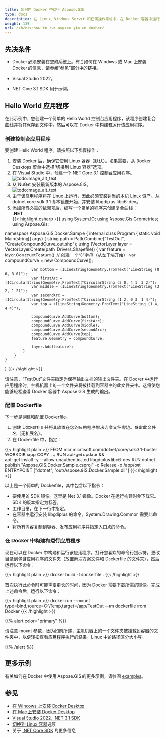 ```yaml
---
title: 如何在 Docker 中运行 Aspose.GIS
type: docs
description: 在 Linux、Windows Server 和任何操作系统中，在 Docker 容器中运行 Aspose.GIS。
weight: 139
url: /zh/net/how-to-run-aspose-gis-in-docker/
---
```


## 先决条件

- Docker 必须安装在您的系统上。有关如何在 Windows 或 Mac 上安装 Docker 的信息，请参阅“参见”部分中的链接。

- Visual Studio 2022。

- NET Core 3.1 SDK 用于示例。

## Hello World 应用程序

在此示例中，您创建一个简单的 Hello World 控制台应用程序，该程序创建复合曲线并将其保存到文件中。然后可以在 Docker 中构建和运行该应用程序。

### 创建控制台应用程序

要创建 Hello World 程序，请按照以下步骤操作：
1. 安装 Docker 后，确保它使用 Linux 容器（默认）。如果需要，从 Docker Desktops 菜单中选择“切换到 Linux 容器”选项。
1. 在 Visual Studio 中，创建一个 NET Core 3.1 控制台应用程序。<br>
![todo:image_alt_text](create-a-new-project.png)<br>
1. 从 NuGet 安装最新版本的 Aspose.GIS。<br>
![todo:image_alt_text](nuget-aspose-gis.png)<br>
1. 由于该应用程序将在 Linux 上运行，因此必须安装适当的本机 Linux 资产。从 dotnet core sdk 3.1 基本镜像开始，并安装 libgdiplus libc6-dev。
1. 添加所有必需的依赖项后，编写一个简单的程序来创建复合曲线：<br>
**.NET**<br>
{{< highlight csharp >}}
using System.IO;
using Aspose.Gis.Geometries;
using Aspose.Gis;

namespace Aspose.GIS.Docker.Sample
{
    internal class Program
    {
        static void Main(string[] args)
        {
            string path = Path.Combine("TestOut", "CreateCompoundCurve_out.shp");
            using (VectorLayer layer = VectorLayer.Create(path, Drivers.Shapefile))
            {
                var feature = layer.ConstructFeature();
                // 创建一个“S”字母（从左下端开始）
                var compoundCurve = new CompoundCurve();

                var bottom = (ILineString)Geometry.FromText("LineString (0 0, 3 0)");
                var firstArc = (ICircularString)Geometry.FromText("CircularString (3 0, 4 1, 3 2)");
                var middle = (ILineString)Geometry.FromText("LineString (3 2, 1 2)");
                var secondArc = (ICircularString)Geometry.FromText("CircularString (1 2, 0 3, 1 4)");
                var top = (ILineString)Geometry.FromText("LineString (1 4, 4 4)");

                compoundCurve.AddCurve(bottom);
                compoundCurve.AddCurve(firstArc);
                compoundCurve.AddCurve(middle);
                compoundCurve.AddCurve(secondArc);
                compoundCurve.AddCurve(top);
                feature.Geometry = compoundCurve;

                layer.Add(feature);
            }
        }
    }
}
{{< /highlight >}}

请注意，“TestOut”文件夹指定为保存输出文档的输出文件夹。在 Docker 中运行应用程序时，主机机器上的一个文件夹将被挂载到容器中的此文件夹中。这将使您能够轻松查看 Docker 容器中 Aspose.GIS 生成的输出。

### 配置 Dockerfile

下一步是创建和配置 Dockerfile。

1. 创建 Dockerfile 并将其放置在您的应用程序解决方案文件旁边。保留此文件名（无扩展名）。
1. 在 Dockerfile 中，指定：

{{< highlight plain >}}
FROM mcr.microsoft.com/dotnet/core/sdk:3.1-buster 
WORKDIR /app
COPY . ./
RUN apt-get update && \
    apt-get install -y --allow-unauthenticated libgdiplus libc6-dev
RUN dotnet publish "Aspose.GIS.Docker.Sample.csproj" -c Release -o /app/out
ENTRYPOINT ["dotnet", "out/Aspose.GIS.Docker.Sample.dll"]
{{< /highlight >}}

以上是一个简单的 Dockerfile，其中包含以下指令：

- 要使用的 SDK 镜像。这里是 Net 3.1 镜像。Docker 在运行构建时会下载它。SDK 的版本指定为标签。
- 工作目录，在下一行中指定。
- 在容器中运行安装 libgdiplus 的命令。System.Drawing.Common 需要此命令。
- 将所有内容复制到容器、发布应用程序并指定入口点的命令。

### 在 Docker 中构建和运行应用程序

现在可以在 Docker 中构建和运行该应用程序。打开您喜欢的命令行提示符，更改目录到包含应用程序的文件夹（放置解决方案文件和 Dockerfile 的文件夹），然后运行以下命令：

{{< highlight plain >}}
docker build -t dockerfile .
{{< /highlight >}}

首次执行此命令时可能需要更长的时间，因为 Docker 需要下载所需的镜像。完成上述命令后，运行以下命令：

{{< highlight plain >}}
docker run --mount type=bind,source=C:\Temp,target=/app/TestOut --rm dockerfile from Docker
{{< /highlight >}}

{{% alert color="primary" %}} 

请注意 mount 参数，因为如前所述，主机机器上的一个文件夹被挂载到容器的文件夹中，以便轻松查看应用程序执行的结果。Linux 中的路径区分大小写。

{{% /alert %}}


## 更多示例

有关如何在 Docker 中使用 Aspose.GIS 的更多示例，请参阅 [examples](https://github.com/aspose-gis/Aspose.Gis-for-.NET)。

## 参见

- [在 Windows 上安装 Docker Desktop](https://docs.docker.com/docker-for-windows/install/)
- [在 Mac 上安装 Docker Desktop](https://docs.docker.com/docker-for-mac/install/)
- [Visual Studio 2022、NET 3.1 SDK](https://docs.microsoft.com/en-us/dotnet/core/install/windows?tabs=netcore31#dependencies)
- [切换到 Linux 容器](https://docs.docker.com/docker-for-windows/#switch-between-windows-and-linux-containers)选项
- 关于 [.NET Core SDK](https://hub.docker.com/_/microsoft-dotnet-sdk) 的更多信息

